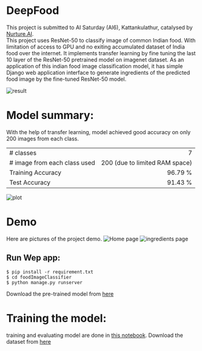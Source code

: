 # DeepFood
This project is submitted to AI Saturday (AI6), Kattankulathur, catalysed by [Nurture.AI](https://nurture.ai/ai-saturdays). </br>This project uses ResNet-50 to classify image of common Indian food. With limitation of access to GPU and no exiting accumulated dataset of India food over the internet. It implements transfer learning by fine tuning the last 10 layer of the ResNet-50 pretrained model on imagenet dataset. As an application of this indian food image classification model, it has simple Django web application interface to generate ingredients of the predicted food image by the fine-tuned ResNet-50 model.

![result](https://i.postimg.cc/prDxYSCm/final-prediction.png)

# Model summary:
With the help of transfer learning,  model achieved good accuracy on only 200 images from each class.

|                                 |                                |
|---------------------------------|-------------------------------:|
| # classes                       | 7                              |
| # image from each class used    | 200 (due to limited RAM space) | 
| Training Accuracy               | 96.79 %                        |
| Test Accuracy                   | 91.43 %                        |

![plot](https://i.postimg.cc/SR6RXNt5/plot.png)

# Demo
Here are pictures of the project demo. 
![Home page](https://preview.ibb.co/nruho0/home.png)
![ingredients page](https://preview.ibb.co/gZEAaf/dosa.png)

## Run Wep app:
```
$ pip install -r requirement.txt
$ cd foodImageClassifier
$ python manage.py runserver
```
Download the pre-trained model from [here](https://drive.google.com/open?id=11qbP4SCmyQic8BdVNrb4KMhzFUFjZ7mI)

# Training the model:
training and evaluating model are done in [this notebook](https://github.com/10zinten/deepfood/blob/master/FIC%20fine-tuned%20on%20ResNet-50%20with%20keras.ipynb). Download the dataset from [here](https://www.floydhub.com/tenzinknrb/datasets/indian-food-images)
